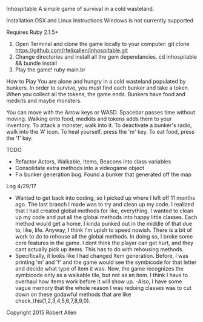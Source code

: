 Inhospitable
A simple game of survival in a cold wasteland.


Installation
OSX and Linux Instructions
Windows is not currently supported

Requires Ruby 2.1.5+

1. Open Terminal and clone the game locally to your computer:
git clone https://github.com/rfelixallen/inhospitable.git
2. Change directories and install all the gem dependancies.
cd inhospitable && bundle install
3. Play the game!
ruby main.br

How to Play
You are alone and hungry in a cold wasteland populated by bunkers. In order to survive, you must find each bunker and take a token. When you collect all the tokens, the game ends. Bunkers have food and medkits and maybe monsters.

You can move with the Arrow keys or WASD. Spacebar passes time without moving.
Walking onto food, medkits and tokens adds them to your inventory.
To attack a monster, walk into it. 
To deactivate a bunker's radio, walk into the 'A' icon.
To heal yourself, press the 'm' key.
To eat food, press the 'f' key.

TODO
- Refactor Actors, Walkable, Items, Beacons into class variables
- Consolidate extra methods into a videogame object
- Fix bunker generation bug. Found a bunker that generated off the map

Log
4/29/17
- Wanted to get back into coding, so I picked up where I left off 11 months ago. The last branch I made was to try and clean up my code. I realized that I had created global methods for like, everything. I wanted to clean up my code and put all the global methods into happy little classes. Each method would get a home. I kinda punked out in the middle of that due to, like, life. Anyway, I think I'm upish to speed nowish. There is a bit of work to do to rehouse all the global methods. In doing so, I broke some core features in the game. I dont think the player can get hurt, and they cant actually pick up items. This has to do with rehousing methods.
- Specifically, it looks like I had changed Item generation. Before, I was printing 'm' and 'f' and the game would see the symbicode for that letter and decide what type of item it was. Now, the game recognizes the symbicode only as a walkable tile, but not as an item. I think I have to overhaul how items work before it will show up.
-Also, I have some vague memory that the whole reason I was redoing classes was to cut down on these godawful methods that are like check_this(1,2,3,4,5,6,7,8,9,0).

Copyright 2015 Robert Allen
